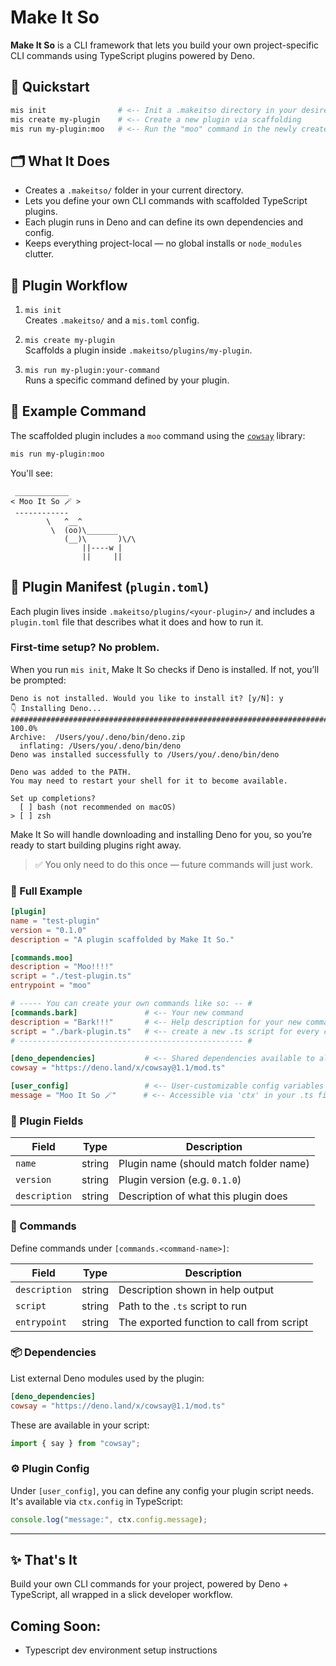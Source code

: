 # Make It So

**Make It So** is a CLI framework that lets you build your own project-specific CLI commands using TypeScript plugins powered by Deno.

## 🚀 Quickstart

```sh
mis init                # <-- Init a .makeitso directory in your desired project
mis create my-plugin    # <-- Create a new plugin via scaffolding
mis run my-plugin:moo   # <-- Run the "moo" command in the newly created "my-plugin" 
```

## 🗂 What It Does

- Creates a `.makeitso/` folder in your current directory.
- Lets you define your own CLI commands with scaffolded TypeScript plugins.
- Each plugin runs in Deno and can define its own dependencies and config.
- Keeps everything project-local — no global installs or `node_modules` clutter.

## 🧱 Plugin Workflow

1. `mis init`  
   Creates `.makeitso/` and a `mis.toml` config.

2. `mis create my-plugin`  
   Scaffolds a plugin inside `.makeitso/plugins/my-plugin`.

3. `mis run my-plugin:your-command`  
   Runs a specific command defined by your plugin.

## 🐄 Example Command

The scaffolded plugin includes a `moo` command using the [`cowsay`](https://deno.land/x/cowsay) library:

```sh
mis run my-plugin:moo
```

You'll see:

```
 ____________
< Moo It So 🪄 >
 ------------
        \   ^__^
         \  (oo)\_______
            (__)\       )\/\
                ||----w |
                ||     ||
```

## 📄 Plugin Manifest (`plugin.toml`)

Each plugin lives inside `.makeitso/plugins/<your-plugin>/` and includes a `plugin.toml` file that describes what it does and how to run it.

### First-time setup? No problem.

When you run `mis init`, Make It So checks if Deno is installed. If not, you’ll be prompted:

```
Deno is not installed. Would you like to install it? [y/N]: y
👇 Installing Deno...
######################################################################## 100.0%
Archive:  /Users/you/.deno/bin/deno.zip
  inflating: /Users/you/.deno/bin/deno  
Deno was installed successfully to /Users/you/.deno/bin/deno

Deno was added to the PATH.
You may need to restart your shell for it to become available.

Set up completions?
  [ ] bash (not recommended on macOS)
> [ ] zsh
```

Make It So will handle downloading and installing Deno for you, so you’re ready to start building plugins right away.

> ✅ You only need to do this once — future commands will just work.

### 🔧 Full Example

```toml
[plugin]
name = "test-plugin"
version = "0.1.0"
description = "A plugin scaffolded by Make It So."

[commands.moo]
description = "Moo!!!!"
script = "./test-plugin.ts"
entrypoint = "moo"

# ----- You can create your own commands like so: -- #
[commands.bark]               # <-- Your new command
description = "Bark!!!"       # <-- Help description for your new command
script = "./bark-plugin.ts"   # <-- create a new .ts script for every command
# -------------------------------------------------- #

[deno_dependencies]           # <-- Shared dependencies available to all plugins
cowsay = "https://deno.land/x/cowsay@1.1/mod.ts"

[user_config]                 # <-- User-customizable config variables
message = "Moo It So 🪄"      # <-- Accessible via 'ctx' in your .ts file
```

### 🧩 Plugin Fields

| Field          | Type   | Description                                |
|----------------|--------|--------------------------------------------|
| `name`         | string | Plugin name (should match folder name)     |
| `version`      | string | Plugin version (e.g. `0.1.0`)              |
| `description`  | string | Description of what this plugin does       |

### 🚀 Commands

Define commands under `[commands.<command-name>]`:

| Field         | Type   | Description                                |
|---------------|--------|--------------------------------------------|
| `description` | string | Description shown in help output           |
| `script`      | string | Path to the `.ts` script to run            |
| `entrypoint`  | string | The exported function to call from script  |

### 📦 Dependencies

List external Deno modules used by the plugin:

```toml
[deno_dependencies]
cowsay = "https://deno.land/x/cowsay@1.1/mod.ts"
```

These are available in your script:

```ts
import { say } from "cowsay";
```

### ⚙️ Plugin Config

Under `[user_config]`, you can define any config your plugin script needs. It's available via `ctx.config` in TypeScript:

```ts
console.log("message:", ctx.config.message);
```

---

## ✨ That's It

Build your own CLI commands for your project, powered by Deno + TypeScript, all wrapped in a slick developer workflow.

## Coming Soon:
- Typescript dev environment setup instructions